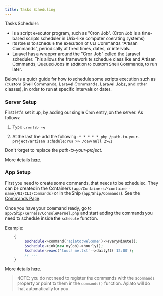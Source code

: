 ```yaml
---
title: Tasks Scheduling
---
```


Tasks Scheduler:

* is a script executor program, such as "Cron Job". (Cron Job is a time-based scripts scheduler in Unix-like computer
operating systems).
* its role is to schedule the execution of CLI Commands "Artisan Commands", periodically at fixed times, dates, or
intervals.
* Laravel has a wrapper around the "Cron Job" called the Laravel scheduler. This allows the framework to schedule class
like and Artisan Commands, Queued Jobs in addition to  custom Shell Commands, to run later.

Below is a quick guide for how to schedule some scripts execution such as (custom Shell Commands, Laravel Commands,
Laravel [Jobs](https://laravel.com/docs/queues), and other classes), in order to run at specific intervals or dates.

### Server Setup

First let's set it up, by adding our single Cron entry, on the server. As follows:

1) Type `crontab -e`

2) At the last line add the following: `* * * * * php /path-to-your-project/artisan schedule:run >> /dev/null 2>&1`

Don't forget to replace the *path-to-your-project*.

More details [here](https://laravel.com/docs/scheduling#introduction).

### App Setup

First you need to create some commands, that needs to be scheduled.
They can be created in the Containers `(app/Containers/{container-name}/UI/CLI/Commands)` or in the Ship (`app/Ship/Commands`).
See the [Commands Page](../optional-components/commands).

Once you have your command ready, go to `app/Ship/Kernels/ConsoleKernel.php` and start adding the commands you need
to schedule inside the `schedule` function.

Example:

```php    protected function schedule(Schedule $schedule)
    {
         $schedule->command('apiato:welcome')->everyMinute();
         $schedule->job(new myJob)->hourly();
         $schedule->exec('touch me.txt')->dailyAt('12:00');
         // ...
    }
```
More details [here](https://laravel.com/docs/scheduling#defining-schedules).

> NOTE: you do not need to register the commands with the `$commands` property or point to them in the `commands()`
function. Apiato will do that automatically for you.
